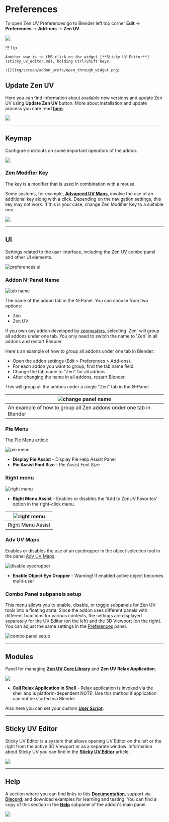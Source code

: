 # Preferences

To open Zen UV Preferences go to Blender left top corner **Edit** -> **Preferences** -> **Add-ons** -> **Zen UV**.

![](img/screen/addon_prefs/addon_prefs_main.png)

!!! Tip

    Another way is to LMB click on the widget [**Sticky UV Editor**](sticky_uv_editor.md), holding Ctrl+Shift keys.

    ![](img/screen/addon_prefs/open_through_widget.png)

## Update Zen UV

Here you can find information about available new versions and update Zen UV using **Update Zen UV** button. More about installation and update process you care read [**here**](installation.md).

![](img/screen//addon_prefs/addon_prefs_update.png)

---

## Keymap

Configure shortcuts on some important operators of the addon.

![](img/screen/addon_prefs/keymap.png)

### Zen Modifier Key

The key is a modifier that is used in combination with a mouse.

Some systems, for example, [**Advanced UV Maps**](adv_uv-maps.md), involve the use of an additional key along with a click. Depending on the navigation settings, this key may not work. If this is your case, change Zen Modifier Key to a suitable one.

![](img/screen//addon_prefs/zen_modifier_key.png)

---

## UI

Settings related to the user interface, including the Zen UV combo panel and other UI elements.

![preferences ui](img/screen//addon_prefs/addon_prefs_ui.png)

### Addon N-Panel Name

![tab name](img/screen/addon_prefs/addon_prefs_tab_name.png)

The name of the addon tab in the N-Panel. You can choose from two options:

 - Zen
 - Zen UV

If you own any addon developed by [zenmasters](https://zenmasters.team), selecting 'Zen' will group all addons under one tab. You only need to switch the name to 'Zen' in all addons and restart Blender.

Here's an example of how to group all addons under one tab in Blender:

  - Open the addon settings (Edit > Preferences > Add-ons).
  - For each addon you want to group, find the tab name field.
  - Change the tab name to "Zen" for all addons.
  - After changing the name in all addons, restart Blender.

This will group all the addons under a single "Zen" tab in the N-Panel.

| ![change panel name](img/gifs/addon_preferences/zen_n_panel.gif) |
| --- |
| An example of how to group all Zen addons under one tab in Blender |

### Pie Menu

[<u>The Pie Menu article</u>](user_interface.md#pie-menu)

![pie menu](img/screen/addon_prefs/addon_prefs_pie_menu.png)

- **Display Pie Assist** - Display Pie Help Assist Panel
- **Pie Assist Font Size** - Pie Assist Font Size

### Right menu

![right menu](img/screen/addon_prefs/addon_prefs_right_menu_assist_option.png)

- **Right Menu Assist** - Enables or disables the 'Add to ZenUV Favorites' option in the right-click menu.

|![right menu](img/screen/addon_prefs/addon_prefs_right_menu_assist.png)|
|---|
|Right Menu Assist|

### Adv UV Maps

Enables or disables the use of an eyedropper in the object selection tool in the panel [Adv UV Maps](adv_uv-maps.md#transfer-uv).

![disable eyedropper](img/screen/addon_prefs/addon_prefs_adv_uv_maps_eyedropper.png)

- **Enable Object Eye Dropper** - Warning! If enabled active object becomes multi-user

### Combo Panel subpanels setup

This menu allows you to enable, disable, or toggle subpanels for Zen UV tools into a floating state. Since the addon uses different panels with different functions for various contexts, the settings are displayed separately for the UV Editor (on the left) and the 3D Viewport (on the right). You can adjust the same settings in the [Preferences](preferences.md#panels) panel.

![combo panel setup](img/screen/addon_prefs/combo_panel_subpanels_setup.png)

---

## Modules

Panel for managing [**Zen UV Core Library**](installation.md) and **Zen UV Relax Application**.

![](img/screen/addon_prefs/addon_prefs_modules.png)

- **Call Relax Application in Shell** - Relax application is invoked via the shell and is platform-dependent
NOTE: Use this method if application can not be started via Blender

Also here you can set your custom [**User Script**](user_script.md).

---

## Sticky UV Editor

Sticky UV Editor is a system that allows opening UV Editor on the left or the right from the active 3D Viewport or as a separate window. Information about Sticky UV you can find in the [**Sticky UV Editor**](sticky_uv_editor.md#sticky-uv-editor) article.


![](img/screen/addon_prefs/addon_prefs_sticky.png)

---

## Help

A section where you can find links to this [**Documentation**](index.md), support via [**Discord**](https://discord.gg/wGpFeME), and download examples for learning and testing. You can find a copy of this section in the [**Help**](help.md) subpanel of the addon's main panel.

![](img/screen/addon_prefs/addon_prefs_help.png)